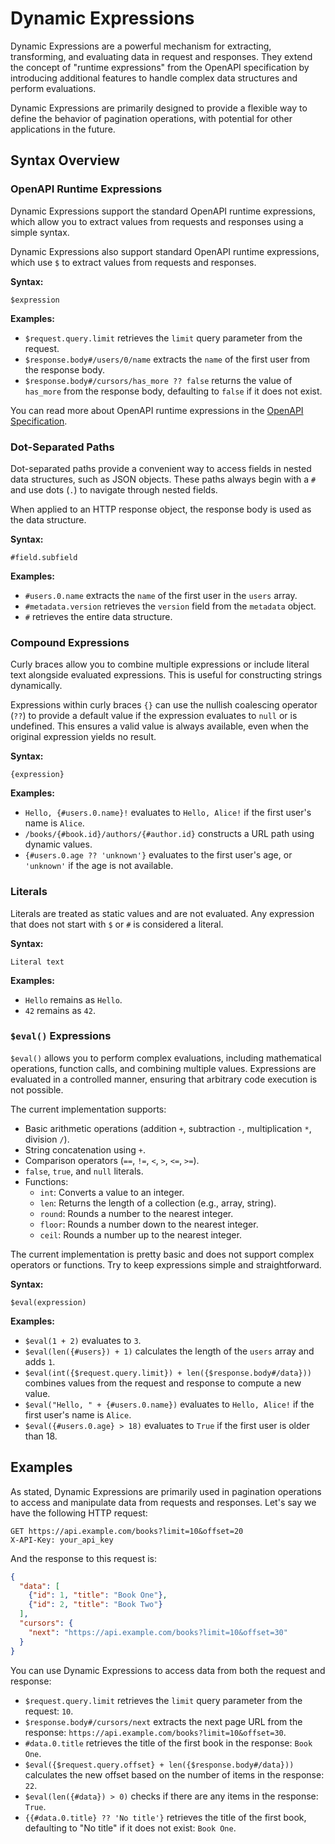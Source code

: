 # Dynamic Expressions

Dynamic Expressions are a powerful mechanism for extracting, transforming, and evaluating data in request and responses.
They extend the concept of "runtime expressions" from the OpenAPI specification by introducing additional features to
handle complex data structures and perform evaluations.

Dynamic Expressions are primarily designed to provide a flexible way to define the behavior of pagination operations,
with potential for other applications in the future.

## Syntax Overview

### OpenAPI Runtime Expressions

Dynamic Expressions support the standard OpenAPI runtime expressions, which allow you to extract values from requests
and responses using a simple syntax.

Dynamic Expressions also support standard OpenAPI runtime expressions, which use `$` to extract values from requests and
responses.

**Syntax:**

```
$expression
```

**Examples:**

- `$request.query.limit` retrieves the `limit` query parameter from the request.
- `$response.body#/users/0/name` extracts the `name` of the first user from the response body.
- `$response.body#/cursors/has_more ?? false` returns the value of `has_more` from the response body,
  defaulting to `false` if it does not exist.

You can read more about OpenAPI runtime expressions in
the [OpenAPI Specification](https://swagger.io/docs/specification/v3_0/links/#runtime-expression-syntax).

### Dot-Separated Paths

Dot-separated paths provide a convenient way to access fields in nested data structures, such as JSON objects. These
paths always begin with a `#` and use dots (`.`) to navigate through nested fields.

When applied to an HTTP response object, the response body is used as the data structure.

**Syntax:**

```
#field.subfield
```

**Examples:**

- `#users.0.name` extracts the `name` of the first user in the `users` array.
- `#metadata.version` retrieves the `version` field from the `metadata` object.
- `#` retrieves the entire data structure.

### Compound Expressions

Curly braces allow you to combine multiple expressions or include literal text alongside evaluated expressions. This is useful for constructing strings dynamically.

Expressions within curly braces `{}` can use the nullish coalescing operator (`??`) to provide a default value if the expression evaluates to `null` or is undefined. This ensures a valid value is always available, even when the original expression yields no result.

**Syntax:**

```
{expression}
```

**Examples:**

- `Hello, {#users.0.name}!` evaluates to `Hello, Alice!` if the first user's name is `Alice`.
- `/books/{#book.id}/authors/{#author.id}` constructs a URL path using dynamic values.
- `{#users.0.age ?? 'unknown'}` evaluates to the first user's age, or `'unknown'` if the age is not available.



### Literals

Literals are treated as static values and are not evaluated. Any expression that does not start with `$` or `#` is
considered a literal.

**Syntax:**

```
Literal text
```

**Examples:**

- `Hello` remains as `Hello`.
- `42` remains as `42`.

### `$eval()` Expressions

`$eval()` allows you to perform complex evaluations, including mathematical operations, function calls, and combining
multiple values. Expressions are evaluated in a controlled manner, ensuring that arbitrary code execution is not
possible.

The current implementation supports:

- Basic arithmetic operations (addition `+`, subtraction `-`, multiplication `*`, division `/`).
- String concatenation using `+`.
- Comparison operators (`==`, `!=`, `<`, `>`, `<=`, `>=`).
- `false`, `true`, and `null` literals.
- Functions:
    - `int`: Converts a value to an integer.
    - `len`: Returns the length of a collection (e.g., array, string).
    - `round`: Rounds a number to the nearest integer.
    - `floor`: Rounds a number down to the nearest integer.
    - `ceil`: Rounds a number up to the nearest integer.

The current implementation is pretty basic and does not support complex operators or functions. Try to keep expressions
simple and straightforward.

**Syntax:**

```
$eval(expression)
```

**Examples:**

- `$eval(1 + 2)` evaluates to `3`.
- `$eval(len({#users}) + 1)` calculates the length of the `users` array and adds `1`.
- `$eval(int({$request.query.limit}) + len({$response.body#/data}))` combines values from the request and response to
  compute a new value.
- `$eval("Hello, " + {#users.0.name})` evaluates to `Hello, Alice!` if the first user's name is `Alice`.
- `$eval({#users.0.age} > 18)` evaluates to `True` if the first user is older than 18.

## Examples

As stated, Dynamic Expressions are primarily used in pagination operations to access and manipulate data from requests
and responses. Let's say we have the following HTTP request:

```http
GET https://api.example.com/books?limit=10&offset=20
X-API-Key: your_api_key
```

And the response to this request is:

```json
{
  "data": [
    {"id": 1, "title": "Book One"},
    {"id": 2, "title": "Book Two"}
  ],
  "cursors": {
    "next": "https://api.example.com/books?limit=10&offset=30"
  }
}
```

You can use Dynamic Expressions to access data from both the request and response:
- `$request.query.limit` retrieves the `limit` query parameter from the request: `10`.
- `$response.body#/cursors/next` extracts the next page URL from the response: `https://api.example.com/books?limit=10&offset=30`.
- `#data.0.title` retrieves the title of the first book in the response: `Book One`.
- `$eval({$request.query.offset} + len({$response.body#/data}))` calculates the new offset based on the number of items in the response: `22`.
- `$eval(len({#data}) > 0)` checks if there are any items in the response: `True`.
- `{{#data.0.title} ?? 'No title'}` retrieves the title of the first book, defaulting to "No title" if it does not exist: `Book One`.
